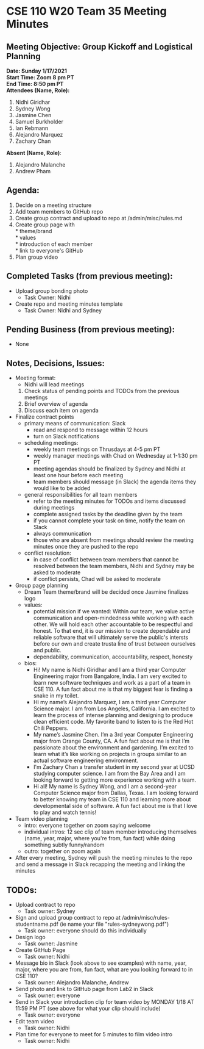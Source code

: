 # CSE 110 W20 Team 35 Meeting Minutes

## Meeting Objective: Group Kickoff and Logistical Planning

**Date: Sunday 1/17/2021**  
**Start Time: Zoom 8 pm PT**  
**End Time: 8:50 pm PT**  
**Attendees (Name, Role):**  
1. Nidhi Giridhar
2. Sydney Wong
3. Jasmine Chen
4. Samuel Burkholder
5. Ian Rebmann
6. Alejandro Marquez
7. Zachary Chan

**Absent (Name, Role)**:  
1. Alejandro Malanche
2. Andrew Pham

## Agenda: 
  1. Decide on a meeting structure
  2. Add team members to GitHub repo
  3. Create group contract and upload to repo at /admin/misc/rules.md
  4. Create group page with  
    * theme/brand  
    * values  
    * introduction of each member  
    * link to everyone's GitHub
  5. Plan group video

## Completed Tasks (from previous meeting):
  * Upload group bonding photo
    * Task Owner: Nidhi
  * Create repo and meeting minutes template
    * Task Owner: Nidhi and Sydney

## Pending Business (from previous meeting):
  * None

## Notes, Decisions, Issues: 
  * Meeting format:
    * Nidhi will lead meetings
    1. Check status of pending points and TODOs from the previous meetings
    2. Brief overview of agenda
    3. Discuss each item on agenda
  * Finalize contract points
    * primary means of communication: Slack  
      * read and respond to message within 12 hours
      * turn on Slack notifications
    * scheduling meetings:
      * weekly team meetings on Thrusdays at 4-5 pm PT
      * weekly manager meetings with Chad on Wednesday at 1-1:30 pm PT
      * meeting agendas should be finalized by Sydney and Nidhi at least one hour before each meeting
      * team members should message (in Slack) the agenda items they would like to be added
    * general responsibilities for all team members
      * refer to the meeting minutes for TODOs and items discussed during meetings
      * complete assigned tasks by the deadline given by the team
      * if you cannot complete your task on time, notify the team on Slack
      * always communication
      * those who are absent from meetings should review the meeting minutes once they are pushed to the repo
    * conflict resolution:
      * in case of conflict between team members that cannot be resolved between the team members, Nidhi and Sydney may be asked to moderate
      * if conflict persists, Chad will be asked to moderate
  * Group page planning
    * Dream Team theme/brand will be decided once Jasmine finalizes logo
    * values:
      * potential mission if we wanted: Within our team, we value active communication and open-mindedness while working with each other. We will hold each other accountable to be respectful and honest. To that end, it is our mission to create dependable and reliable software that will ultimately serve the public's intersts before our own and create trusta line of trust between ourselves and public. 
      * dependability, communication, accountability, respect, honesty
    * bios:
      * Hi! My name is Nidhi Giridhar and I am a third year Computer Engineering major from Bangalore, India. I am very excited to learn new software techniques and work as a part of a team in CSE 110. A fun fact about me is that my biggest fear is finding a snake in my toilet.
      * Hi my name’s Alejandro Marquez, I am a third year Computer Science major. I am from Los Angeles, California. I am excited to learn the process of intense planning and designing to produce clean efficient code.  My favorite band to listen to is the Red Hot Chili Peppers.
      * My name’s Jasmine Chen. I’m a 3rd year Computer Engineering major from Orange County, CA. A fun fact about me is that I’m passionate about the environment and gardening. I’m excited to learn what it’s like working on projects in groups similar to an actual software engineering environment.
      * I'm Zachary Chan a transfer student in my second year at UCSD studying computer science. I am from the Bay Area and I am looking forward to getting more experience working with a team.
      * Hi all! My name is Sydney Wong, and I am a second-year Computer Science major from Dallas, Texas. I am looking forward to better knowing my team in CSE 110 and learning more about developmental side of software. A fun fact about me is that I love to play and watch tennis!
  * Team video planning
    * intro: everyone together on zoom saying welcome
    * individual intros: 12 sec clip of team member introducing themselves (name, year, major, where you're from, fun fact) while doing something subtly funny/random
    * outro: together on zoom again
  * After every meeting, Sydney will push the meeting minutes to the repo and send a message in Slack recapping the meeting and linking the minutes

## TODOs:
  * Upload contract to repo
    * Task owner: Sydney
  * Sign and upload group contract to repo at /admin/misc/rules-studentname.pdf (ie name your file "rules-sydneywong.pdf")
    * Task owner: everyone should do this individually
  * Design logo
    * Task owner: Jasmine
  * Create GitHub Page
    * Task owner: Nidhi
  * Message bio in Slack (look above to see examples) with name, year, major, where you are from, fun fact, what are you looking forward to in CSE 110?
    * Task owner: Alejandro Malanche, Andrew
  * Send photo and link to GitHub page from Lab2 in Slack
    * Task owner: everyone
  * Send in Slack your introduction clip for team video by MONDAY 1/18 AT 11:59 PM PT (see above for what your clip should include)
    * Task owner: everyone
  * Edit team video
    * Task owner: Nidhi
  * Plan time for everyone to meet for 5 minutes to film video intro
    * Task owner: Nidhi
